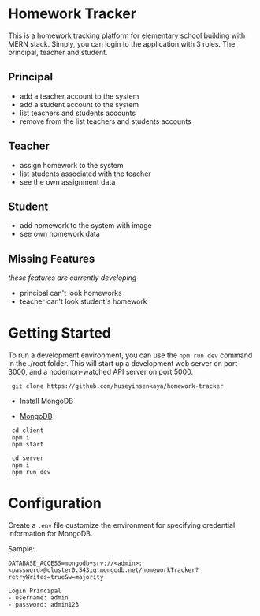 # Homework Tracker

This is a homework tracking platform for elementary school building with MERN stack.
Simply, you can login to the application with 3 roles. The principal, teacher and student.

## Principal

- add a teacher account to the system
- add a student account to the system
- list teachers and students accounts
- remove from the list teachers and students accounts

## Teacher

- assign homework to the system
- list students associated with the teacher
- see the own assignment data

## Student

- add homework to the system with image
- see own homework data

## Missing Features

_these features are currently developing_

- principal can't look homeworks
- teacher can't look student's homework

# Getting Started

To run a development environment, you can use the `npm run dev` command in the ./root folder. This will start up a development web server on port 3000, and a nodemon-watched API server on port 5000.

```
 git clone https://github.com/huseyinsenkaya/homework-tracker
```

- Install MongoDB

* [MongoDB](https://docs.mongodb.com/manual/installation/)

```
 cd client
 npm i
 npm start
```

```
 cd server
 npm i
 npm run dev
```

# Configuration

Create a `.env` file customize the environment for specifying credential information for MongoDB.

Sample:
```
DATABASE_ACCESS=mongodb+srv://<admin>:<password>@cluster0.543iq.mongodb.net/homeworkTracker?retryWrites=true&w=majority

Login Principal
- username: admin
- password: admin123
```
